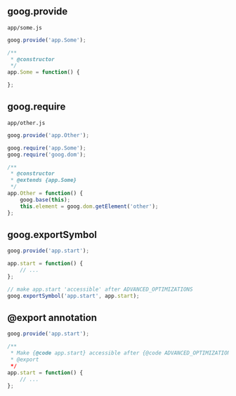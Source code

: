 ## goog.provide
```app/some.js```
```javascript
goog.provide('app.Some');

/**
 * @constructor
 */
app.Some = function() {

};
```

## goog.require
```app/other.js```
```javascript
goog.provide('app.Other');

goog.require('app.Some');
goog.require('goog.dom');

/**
 * @constructor
 * @extends {app.Some}
 */
app.Other = function() {
	goog.base(this);
	this.element = goog.dom.getElement('other');
};
```

## goog.exportSymbol
```javascript
goog.provide('app.start');

app.start = function() {
	// ...
};

// make app.start 'accessible' after ADVANCED_OPTIMIZATIONS
goog.exportSymbol('app.start', app.start);
```

## @export annotation
```javascript
goog.provide('app.start');

/**
 * Make {@code app.start} accessible after {@code ADVANCED_OPTIMIZATIONS}.
 * @export
 */
app.start = function() {
	// ...
};
```

